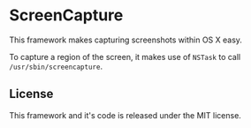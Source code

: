# ScreenCapture

This framework makes capturing screenshots within OS X easy.

To capture a region of the screen, it makes use of `NSTask` to call `/usr/sbin/screencapture`.

## License

This framework and it's code is released under the MIT license.
